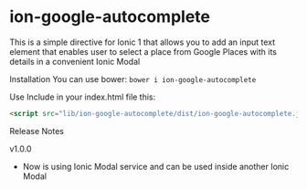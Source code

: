 # ion-google-autocomplete

This is a simple directive for Ionic 1 that allows you to add an input text element that enables user to select a place from Google Places with its details in a convenient Ionic Modal

Installation
You can use bower:
`bower i ion-google-autocomplete`

Use
Include in your index.html file this:
```html
<script src="lib/ion-google-autocomplete/dist/ion-google-autocomplete.js"></script>
```

Release Notes

v1.0.0
- Now is using Ionic Modal service and can be used inside another Ionic Modal